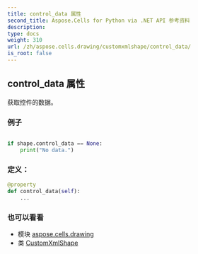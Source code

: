 ```yaml
---
title: control_data 属性
second_title: Aspose.Cells for Python via .NET API 参考资料
description:
type: docs
weight: 310
url: /zh/aspose.cells.drawing/customxmlshape/control_data/
is_root: false
---
```

## control_data 属性

获取控件的数据。

### 例子

```python

if shape.control_data == None:
    print("No data.")

```
### 定义：
```python
@property
def control_data(self):
    ...
```

### 也可以看看
* 模块 [aspose.cells.drawing](../../)
* 类 [CustomXmlShape](/cells/python-net/zh/aspose.cells.drawing/customxmlshape)
